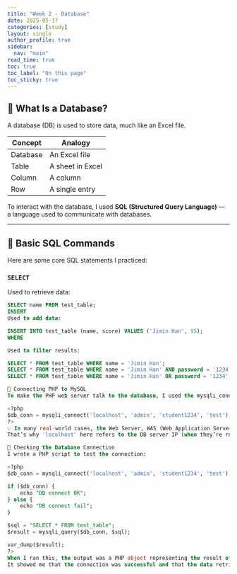 ```yaml
---
title: "Week 2 - Database"
date: 2025-05-17
categories: [study]
layout: single
author_profile: true
sidebar:
  nav: "main"
read_time: true
toc: true
toc_label: "On this page"
toc_sticky: true
---
```


## 🔹 What Is a Database?

A database (DB) is used to store data, much like an Excel file.

| Concept  | Analogy          |
|----------|------------------|
| Database | An Excel file    |
| Table    | A sheet in Excel |
| Column   | A column         |
| Row      | A single entry   |

To interact with the database, I used **SQL (Structured Query Language)** — a language used to communicate with databases.

---

## 🔹 Basic SQL Commands

Here are some core SQL statements I practiced:

### `SELECT`  
Used to retrieve data:
```sql
SELECT name FROM test_table;
INSERT
Used to add data:

INSERT INTO test_table (name, score) VALUES ('Jimin Han', 95);
WHERE

Used to filter results:

SELECT * FROM test_table WHERE name = 'Jimin Han';
SELECT * FROM test_table WHERE name = 'Jimin Han' AND password = '1234';
SELECT * FROM test_table WHERE name = 'Jimin Han' OR password = '1234';

🔹 Connecting PHP to MySQL
To make the PHP web server talk to the database, I used the mysqli_connect() function like this:

<?php
$db_conn = mysqli_connect('localhost', 'admin', 'student1234', 'test');
?>
💡 In many real-world cases, the Web Server, WAS (Web Application Server), and DB exist on separate machines.
That’s why 'localhost' here refers to the DB server IP (when they’re running on the same machine).

🔹 Checking the Database Connection
I wrote a PHP script to test the connection:

<?php
$db_conn = mysqli_connect('localhost', 'admin', 'student1234', 'test');

if ($db_conn) {
    echo "DB connect OK";
} else {
    echo "DB connect fail";
}

$sql = "SELECT * FROM test_table";
$result = mysqli_query($db_conn, $sql);

var_dump($result);
?>
When I ran this, the output was a PHP object representing the result of the SQL query.
It showed me that the connection was successful and that the data retrieval worked correctly.
